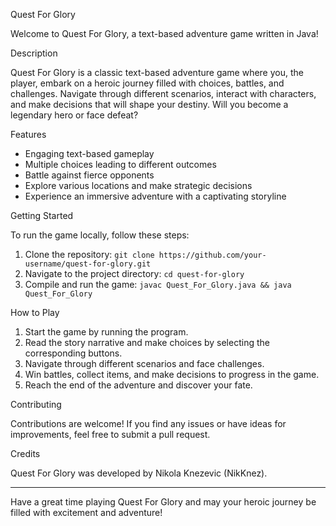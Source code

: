 Quest For Glory

Welcome to Quest For Glory, a text-based adventure game written in Java!

Description

Quest For Glory is a classic text-based adventure game where you, the player, embark on a heroic journey filled with choices, battles, and challenges. Navigate through different scenarios, interact with characters, and make decisions that will shape your destiny. Will you become a legendary hero or face defeat?


Features

- Engaging text-based gameplay
- Multiple choices leading to different outcomes
- Battle against fierce opponents
- Explore various locations and make strategic decisions
- Experience an immersive adventure with a captivating storyline


Getting Started

To run the game locally, follow these steps:

1. Clone the repository: `git clone https://github.com/your-username/quest-for-glory.git`
2. Navigate to the project directory: `cd quest-for-glory`
3. Compile and run the game: `javac Quest_For_Glory.java && java Quest_For_Glory`


How to Play

1. Start the game by running the program.
2. Read the story narrative and make choices by selecting the corresponding buttons.
3. Navigate through different scenarios and face challenges.
4. Win battles, collect items, and make decisions to progress in the game.
5. Reach the end of the adventure and discover your fate.


Contributing

Contributions are welcome! If you find any issues or have ideas for improvements, feel free to submit a pull request.




Credits

Quest For Glory was developed by Nikola Knezevic (NikKnez).


---

Have a great time playing Quest For Glory and may your heroic journey be filled with excitement and adventure!
